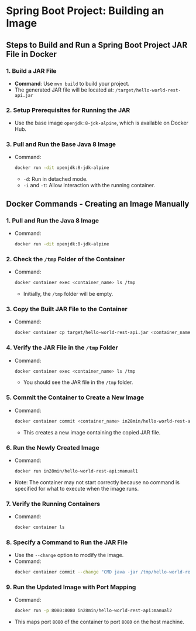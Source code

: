 # Spring Boot Project: Building an Image

## Steps to Build and Run a Spring Boot Project JAR File in Docker

### 1. Build a JAR File
- **Command**: Use `mvn build` to build your project.
- The generated JAR file will be located at: `/target/hello-world-rest-api.jar`

### 2. Setup Prerequisites for Running the JAR
- Use the base image `openjdk:8-jdk-alpine`, which is available on Docker Hub.

### 3. Pull and Run the Base Java 8 Image
- Command: 
  ```bash
  docker run -dit openjdk:8-jdk-alpine
  ```
  - `-d`: Run in detached mode.
  - `-i` and `-t`: Allow interaction with the running container.

## Docker Commands - Creating an Image Manually

### 1. Pull and Run the Java 8 Image
- Command:
  ```bash
  docker run -dit openjdk:8-jdk-alpine
  ```

### 2. Check the `/tmp` Folder of the Container
- Command:
  ```bash
  docker container exec <container_name> ls /tmp
  ```
  - Initially, the `/tmp` folder will be empty.

### 3. Copy the Built JAR File to the Container
- Command:
  ```bash
  docker container cp target/hello-world-rest-api.jar <container_name>:/tmp
  ```

### 4. Verify the JAR File in the `/tmp` Folder
- Command:
  ```bash
  docker container exec <container_name> ls /tmp
  ```
  - You should see the JAR file in the `/tmp` folder.

### 5. Commit the Container to Create a New Image
- Command:
  ```bash
  docker container commit <container_name> in28min/hello-world-rest-api:manual1
  ```
  - This creates a new image containing the copied JAR file.

### 6. Run the Newly Created Image
- Command:
  ```bash
  docker run in28min/hello-world-rest-api:manual1
  ```
- Note: The container may not start correctly because no command is specified for what to execute when the image runs.

### 7. Verify the Running Containers
- Command:
  ```bash
  docker container ls
  ```

### 8. Specify a Command to Run the JAR File
- Use the `--change` option to modify the image.
- Command:
  ```bash
  docker container commit --change "CMD java -jar /tmp/hello-world-rest-api.jar" <container_name> in28min/hello-world-rest-api:manual2
  ```

### 9. Run the Updated Image with Port Mapping
- Command:
  ```bash
  docker run -p 8080:8080 in28min/hello-world-rest-api:manual2
  ```
- This maps port `8080` of the container to port `8080` on the host machine.


